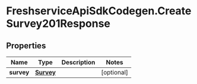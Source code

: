 # FreshserviceApiSdkCodegen.CreateSurvey201Response

## Properties

| Name       | Type                    | Description | Notes      |
| ---------- | ----------------------- | ----------- | ---------- |
| **survey** | [**Survey**](Survey.md) |             | [optional] |
